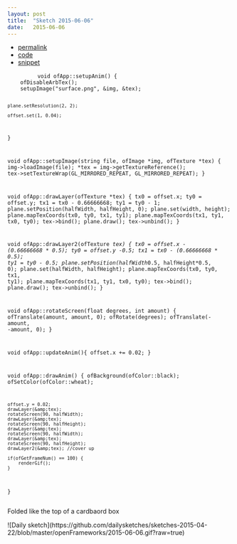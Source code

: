 ```yaml
---
layout: post
title:  "Sketch 2015-06-06"
date:   2015-06-06
---
```

<div class="code">
    <ul>
		<li><a href="{% post_url 2015-06-06-sketch %}">permalink</a></li>
		<li><a href="https://github.com/dailysketches/dailySketches/tree/master/sketches/2015-06-06">code</a></li>
		<li><a href="#" class="snippet-button">snippet</a></li>
	</ul>
    <pre class="snippet">
        <code class="cpp">void ofApp::setupAnim() {
    ofDisableArbTex();
    setupImage("surface.png", &amp;img, &amp;tex);

    plane.setResolution(2, 2);
    
    offset.set(1, 0.04);
}

void ofApp::setupImage(string file, ofImage *img, ofTexture *tex) {
    img-&gt;loadImage(file);
    *tex = img-&gt;getTextureReference();
    tex-&gt;setTextureWrap(GL_MIRRORED_REPEAT, GL_MIRRORED_REPEAT);
}

void ofApp::drawLayer(ofTexture *tex) {
    tx0 = offset.x;
    ty0 = offset.y;
    tx1 = tx0 - 0.66666668;
    ty1 = ty0 - 1;
    plane.setPosition(halfWidth, halfHeight, 0);
    plane.set(width, height);
    plane.mapTexCoords(tx0, ty0, tx1, ty1);
    plane.mapTexCoords(tx1, ty1, tx0, ty0);
    tex-&gt;bind();
    plane.draw();
    tex-&gt;unbind();
}

void ofApp::drawLayer2(ofTexture *tex) {
    tx0 = offset.x - (0.66666668 * 0.5);
    ty0 = offset.y -0.5;
    tx1 = tx0 - (0.66666668 * 0.5);
    ty1 = ty0 - 0.5;
    plane.setPosition(halfWidth*0.5, halfHeight*0.5, 0);
    plane.set(halfWidth, halfHeight);
    plane.mapTexCoords(tx0, ty0, tx1, ty1);
    plane.mapTexCoords(tx1, ty1, tx0, ty0);
    tex-&gt;bind();
    plane.draw();
    tex-&gt;unbind();
}

void ofApp::rotateScreen(float degrees, int amount) {
    ofTranslate(amount, amount, 0);
    ofRotate(degrees);
    ofTranslate(-amount, -amount, 0);
}

void ofApp::updateAnim(){
    offset.x += 0.02;
}

void ofApp::drawAnim() {
    ofBackground(ofColor::black);
    ofSetColor(ofColor::wheat);
    
    
    offset.y = 0.02;
    drawLayer(&amp;tex);
    rotateScreen(90, halfWidth);
    drawLayer(&amp;tex);
    rotateScreen(90, halfHeight);
    drawLayer(&amp;tex);
    rotateScreen(90, halfWidth);
    drawLayer(&amp;tex);
    rotateScreen(90, halfHeight);
    drawLayer2(&amp;tex); //cover up

    if(ofGetFrameNum() == 100) {
        renderGif();
    }
}</code>
    </pre>
</div>
<p class="description">Folded like the top of a cardbaord box</p>
![Daily sketch](https://github.com/dailysketches/sketches-2015-04-22/blob/master/openFrameworks/2015-06-06.gif?raw=true)
